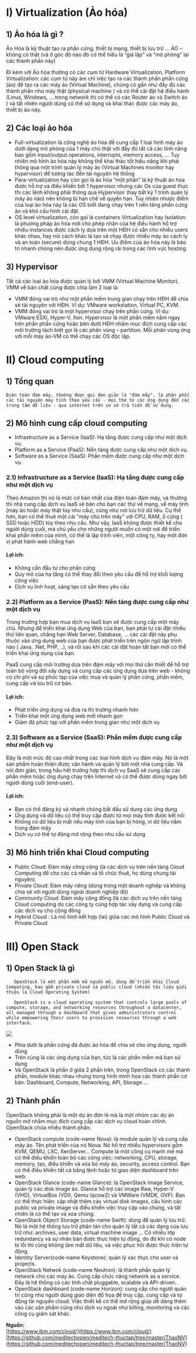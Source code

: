# I) Virtualization (Ảo hóa) 
## 1) Ảo hóa là gì ?
Ảo Hóa là kỹ thuật tạo ra phần cứng, thiết bị mạng, thiết bị lưu trữ … ẢO – không có thật (và ở góc độ nào đó có thể hiểu là “giả lập” và “mô phỏng” lại các thành phần này)

Đi kèm với Ảo hóa thường có các cụm từ Hardware Virtualization, Platform Virtualization: các cụm từ này ám chỉ việc tạo ra các thành phần phần cứng (ảo) để tạo ra các máy ảo (Virtual Machine), chúng có gần như đầy đủ các thành phần như máy thật (physical machine ) và có thể cài đặt hệ điều hành (Linux, Windows, ….trong network thì có thể có các Router ảo và Switch ảo ) và tất nhiên người dùng có thể sử dụng và khai thác được các máy ảo, thiết bị ảo này.

## 2) Các loại ảo hóa
- Full-virtualization là công nghệ ảo hóa để cung cấp 1 loại hình máy ảo dưới dạng mô phỏng của 1 máy chủ thật với đầy đủ tất cả các tính năng bao gồm input/output operations, interrupts, memory access, … Tuy nhiên mô hình ảo hóa này không thể khai thác tốt hiệu năng khi phải thông qua một trình quản lý máy ảo (Virtual Machines monitor hay hypervisor) để tương tác đến tài nguyên hệ thống 
- Para-virtualization hay còn gọi là ảo hóa “một phần” là kỹ thuật ảo hóa được hỗ trợ và điều khiển bởi 1 hypervisor nhưng các Os của guest thực thi các lệnh không phải thông qua Hypervisor (hay bất kỳ 1 trình quản lý máy ảo nào) nên không bị hạn chế về quyền hạn. Tuy nhiên nhược điểm của loại ảo hóa này là các OS biết đang chạy trên 1 nền tảng phần cứng ảo và khó cấu hình cài đặt.
- OS level virtualization, còn gọi là containers Virtualization hay Isolation: là phương pháp ảo hóa mới cho phép nhân của hệ điều hành hỗ trợ nhiều instances được cách ly dựa trên một HĐH có sẵn cho nhiều users khác nhau, hay nói cách khác là tạo và chạy được nhiều máy ảo cách ly và an toàn (secure) dùng chung 1 HĐH. Ưu điểm của ảo hóa này là bảo trì nhanh chóng nên được ứng dụng rộng rãi trong các lĩnh vực hosting.

## 3) Hypervisor
Tất cả các loại ảo hóa được quản lý bởi VMM (Virtual Machine Monitor). VMM về bản chất cũng được chia làm 2 loại là:
- VMM đóng vai trò như một phần mềm trung gian chạy trên HĐH để chia sẻ tài nguyên với HĐH. Ví dụ: VMware workstation, Virtual PC, KVM.
- VMM đóng vai trò là một hypervisor chạy trên phần cứng. Ví dụ: VMware ESXi, Hyper-V, Xen.
Hypervisor là một phần mềm nằm ngay trên phần phần cứng hoặc bên dưới HĐH nhằm mục đích cung cấp các môi trường tách biệt gọi là các phân vùng – partition. Mỗi phân vùng ứng với mỗi máy ảo-VM có thể chạy các OS độc lập.

# II) Cloud computing
## 1) Tổng quan
`Điện toán đám mây, thường được gọi đơn giản là "đám mây", là phân phối các tài nguyên máy tính theo yêu cầu - mọi thứ từ các ứng dụng đến các trung tâm dữ liệu - qua internet trên cơ sở trả tiền để sử dụng.`
## 2) Mô hình cung cấp cloud computing
- Infrastructure as a Service (IaaS): Hạ tầng được cung cấp như một dịch vụ.
- Platform as a Service (PaaS): Nền tảng được cung cấp như một dịch vụ.
- Software as a Service (SaaS): Phần mềm được cung cấp như một dịch vụ.

### 2.1) Infrastructure as a Service (IaaS): Hạ tầng được cung cấp như một dịch vụ
Theo Amazon thì nó là mức cơ bản nhất của điện toán đám mây, và thường thì nhà cung cấp dịch vụ IaaS sẽ bán cho bạn các thứ về mạng, về máy tính (máy ảo hoặc máy thật tùy nhu cầu), cũng như nơi lưu trữ dữ liệu. Cụ thể hơn, bạn có thể thuê một cái "máy chủ trên mây" với CPU, RAM, ổ cứng ( SSD hoặc HDD) tùy theo nhu cầu. Như vậy, IaaS không được thiết kế cho người dùng cuối, mà chủ yếu cho những người muốn có một nơi để triển khai phần mềm của mình, có thể là lập trình viên, một công ty, hay một đơn vị phát hành web chẳng hạn
#### Lợi ích:
- Không cần đầu tư cho phần cứng
- Quy mô của hạ tầng có thể thay đổi theo yêu cầu để hỗ trợ khối lượng công việc
- Dịch vụ linh hoạt, sáng tạo có sẵn theo yêu cầu

### 2.2) Platform as a Service (PaaS): Nền tảng được cung cấp như một dịch vụ 
 Trong trường hợp bạn mua dịch vụ IaaS bạn sẽ được cung cấp một máy chủ. Nhưng để triển khai ứng dụng Web của bạn, bạn phải tự cài đặt nhiều thứ liên quan, chẳng hạn Web Server, Database, ... các cài đặt này phụ thuộc vào ứng dụng web của bạn được phát triển trên ngôn ngữ lập trình nào ( Java, .Net, PHP, ..), và rồi sau khi các cài đặt hoàn tất bạn mới có thể triển khai ứng dụng của bạn.
 
PaaS cung cấp môi trường dựa trên đám mây với mọi thứ cần thiết để hỗ trợ toàn bộ vòng đời xây dựng và cung cấp các ứng dụng dựa trên web - không có chi phí và sự phức tạp của việc mua và quản lý phần cứng, phần mềm, cung cấp và lưu trữ cơ bản.
#### Lợi ích:
- Phát triển ứng dụng và đưa ra thị trường nhanh hơn
- Triển khai một ứng dụng web mới nhanh gọn
- Giảm độ phức tạp với phần mềm trung gian như một dịch vụ

### 2.3) Software as a Service (SaaS): Phần mềm được cung cấp như một dịch vụ
Đây là một mức độ cao nhất trong các loại hình dịch vụ đám mây. Nó là một sản phẩm hoàn thiện được vận hành và quản lý bởi một nhà cung cấp. Và nói đơn giản, trong hầu hết trường hợp thì dịch vụ SaaS sẽ cung cấp các phần mềm hoặc ứng dụng chạy trên Internet và có thể được dùng ngay bởi người dùng cuối (end-user).

#### Lợi ích:
- Bạn có thể đăng ký và nhanh chóng bắt đầu sử dụng các ứng dụng
- Ứng dụng và dữ liệu có thể truy cập được từ mọi máy tính được kết nối 
- Không có dữ liệu bị mất nếu máy tính của bạn bị hỏng, vì dữ liệu nằm trong đám mây
- Dịch vụ có thể tự động mở rộng theo nhu cầu sử dụng

## 3) Mô hình triển khai Cloud computing
- Public Cloud: Đám mây công cộng (là các dịch vụ trên nền tảng Cloud Computing để cho các cá nhân và tổ chức thuê, họ dùng chung tài nguyên).
- Private Cloud: Đám mây riêng (dùng trong một doanh nghiệp và không chia sẻ với người dùng ngoài doanh nghiệp đó)
- Community Cloud: Đám mây cộng đồng (là các dịch vụ trên nền tảng Cloud computing do các công ty cùng hợp tác xây dựng và cung cấp các dịch vụ cho cộng đồng
- Hybrid Cloud : Là mô hình kết hợp (lai) giữa các mô hình Public Cloud và Private Cloud
# III) Open Stack
## 1) Open Stack là gì
```
   OpenStack là một phần mềm mã nguồn mở, dùng để triển khai Cloud Computing, bao gồm private cloud và public cloud (nhiều tài liệu giới thiệu là Cloud Operating System)
```

```
   OpenStack is a cloud operating system that controls large pools of compute, storage, and networking resources throughout a datacenter, all managed through a dashboard that gives administrators control while empowering their users to provision resources through a web interface.
```

<img src="http://i.imgur.com/KcI8Fq0.png">

- Phía dưới là phần cứng đã được ảo hóa để chia sẻ cho ứng dụng, người dùng
- Trên cùng là các ứng dụng của bạn, tức là các phần mềm mà bạn sử dụng
- Và OpenStack là phần ở giữa 2 phần trên, trong OpenStack có các thành phần, module khác nhau nhưng trong hình minh họa các thành phần cơ bản: Dashboard, Compute, Networking, API, Storage …

## 2) Thành phần
OpenStack không phải là một dự án đơn lẻ mà là một nhóm các dự án nguồn mở nhằm mục đích cung cấp các dịch vụ cloud hoàn chỉnh. OpenStack chứa nhiều thành phần:
- OpenStack compute (code-name Nova): là module quản lý và cung cấp máy ảo. Tên phát triển của nó Nova. Nó hỗ trợ nhiều hypervisors gồm KVM, QEMU, LXC, XenServer... Compute là một công cụ mạnh mẽ mà có thể điều khiển toàn bộ các công việc: networking, CPU, storage, memory, tạo, điều khiển và xóa bỏ máy ảo, security, access control. Bạn có thể điều khiển tất cả bằng lệnh hoặc từ giao diện dashboard trên web.
- OpenStack Glance (code-name Glance): là OpenStack Image Service, quản lý các disk image ảo. Glance hỗ trợ các image Raw, Hyper-V (VHD), VirtualBox (VDI), Qemu (qcow2) và VMWare (VMDK, OVF). Bạn có thể thực hiện: cập nhật thêm các virtual disk images, cấu hình các public và private image và điều khiển việc truy cập vào chúng, và tất nhiên là có thể tạo và xóa chúng.
- OpenStack Object Storage (code-name Swift): dùng để quản lý lưu trữ. Nó là một hệ thống lưu trữ phân tán cho quản lý tất cả các dạng của lưu trữ như: archives, user data, virtual machine image … Có nhiều lớp redundancy và sự nhân bản được thực hiện tự động, do đó khi có node bị lỗi thì cũng không làm mất dữ liệu, và việc phục hồi được thực hiện tự động.
- Identity Server(code-name Keystone): quản lý xác thực cho user và projects.
- OpenStack Netwok (code-name Neutron): là thành phần quản lý network cho các máy ảo. Cung cấp chức năng network as a service. Đây là hệ thống có các tính chất pluggable, scalable và API-driven.
- OpenStack dashboard (code-name Horizon): cung cấp cho người quản trị cũng như người dùng giao diện đồ họa để truy cập, cung cấp và tự động tài nguyên cloud. Việc thiết kế có thể mở rộng giúp dễ dàng thêm vào các sản phẩm cũng như dịch vụ ngoài như billing, monitoring và các công cụ giám sát khác.

**Nguồn:**<br>
[https://www.ibm.com/cloud/](https://www.ibm.com/cloud/)<br>
[https://github.com/meditechopen/meditech-thuctap/tree/master/ThaoNV](https://github.com/meditechopen/meditech-thuctap/tree/master/ThaoNV)<br>
